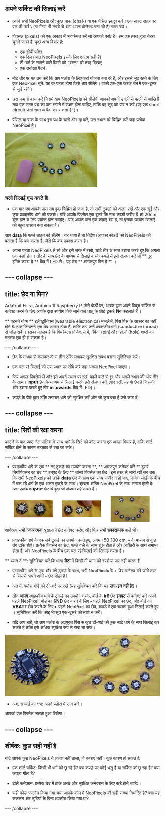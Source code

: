 ## अपने सर्किट की सिलाई करें

+ अपने सभी NeoPixels और कुछ चाक (chalk) या एक पेंसिल इकट्ठा करें। एक सपाट सतह पर एक टी-शर्ट \ (या जिस भी कपड़े से आप अपना प्रोजेक्ट बना रहे हैं) बाहर रखें।

+ पिक्सल (pixels) को एक आकार में व्यवस्थित करें जो आपको पसंद है। हम एक हस्ता हुआ चेहरा चुनने जारहे हैं! कुछ अन्य विचार हैं:
  + एक सीधी पंक्ति
  + एक दिल (आठ NeoPixels इसके लिए एकदम सही हैं)
  + टी-शर्ट के सामने वाले हिस्से को "बटन" की तरह दिखाए
  + एक अनोखा पैटर्न

+ मोटे तौर पर यह तय करें कि आप फ्लोरा के लिए कहां योजना बना रहे हैं, और इससे जुड़े रहने के लिए एक NeoPixel चुनें: यह वह पहला होगा जिसे आप सीलेंगे। बाकी एक-एक करके चेन में एक-दूसरे से जुड़े रहेंगे।

+ उस क्रम से काम करें जिसमें आप NeoPixels को सीलेंगे: आपको अपनी उंगली से पहली से आखिरी तक एक सतत पथ का पता लगाने में सक्षम होना चाहिए, ताकि वह खुद को पार न करे \(यह एक short circuit जैसी समस्या पैदा कर सकता है! \)।

+ पेंसिल या चाक के साथ इस पथ के चारों ओर ड्रा करें, उस स्थान को चिह्नित करें जहां प्रत्येक NeoPixel है।

![](images/drawAroundShape.png)

### चलो सिलाई शुरू करते हैं!

+ एक बार जब आपके पास सब कुछ चिह्नित हो जाता है, तो सभी टुकड़ों को अलग रखें और एक सुई और कुछ प्रवाहकीय धागे को पकड़ो। यदि आपके पिक्सेल एक दूसरे कि साथ काफी करीब हैं, तो 20cm शुरू होने के लिए पर्याप्त होना चाहिए। यदि आपके पास एक कढ़ाई घेरा है, तो इसका उपयोग सिलाई को बहुत आसान बना सकता है।

आप **data** कि पहले लाइन को सीलेंगे। यह धागा है जो निर्देश (आपका कोड!) को NeoPixels को बताता है कि क्या करना है, जैसे कि कब प्रकाश करना है।

+ अपना पहला NeoPixels ले लो और इसे जगह में रखो, छोटे तीर के साथ इशारा करते हुए कि अगला एक कहाँ होगा। तीर के साथ छेद के माध्यम से सिलाई करके कपड़े से इसे संलग्न करें जो ** दूर इंगित करता है ** केंद्र में LED से। यह छेद ** आउटपुट पिन है ** ।

--- collapse ---
---
title: छेद या पिन?
---

Adafruit Flora, Arduino या Raspberry Pi जैसे बोर्डों पर, आपके द्वारा अपने विद्युत सर्किट से कनेक्ट करने के लिए आपके द्वारा उपयोग किए जाने वाले धातु के छोटे टुकड़े **पिन** कहलाते हैं ।

** पहनने योग्य ** इलेक्ट्रॉनिक्स (wearable electronics) मामले में, पिंस पिंस के आकार का नहीं होते हैं: हालांकि उनमें एक छेद आकार होता है, ताकि आप उन्हें प्रवाहकीय धागे (conductive thread) से जोड़ सकें। इसका मतलब है कि वियरेबल्स प्रोजेक्ट्स में, 'पिन' (pin) और 'होल' (hole) शब्दों का मतलब एक ही हो सकता है।

--- /collapse ---

+ छेद के माध्यम से कसकर दो या तीन टाँके लगाकर सुरक्षित संबंध बनाना सुनिश्चित करें।

+ एक चल रहे सिलाई को उस स्थान पर सीवे करें जहां अगला NeoPixel जाएगा।

+ फिर अगला पिक्सेल लें और इसे अपने स्थान पर रखें, पहले वाले से दूर और अगले स्थान की ओर तीर के साथ। **input** छेद के माध्यम से सिलाई करके इसे संलग्न करें \(याद रखें, यह वो छेद है जिसकी ओर इशारा करते हुए तीर **in towards** केंद्र में LED)।

+ कपड़े के पीछे कुछ टाँके लगाकर धागे को सुरक्षित करें और जो कुछ बचा है उसे काट दें।

--- collapse ---
---
title: सिरों की रक्षा करना
---

काटने के बाद स्पष्ट नेल पॉलिश के साथ धागे के सिरों को कोट करना एक अच्छा विचार है, ताकि शॉर्ट सर्किट होने के कारण भटकाव से बचा जा सके।

--- /collapse ---

+ प्रवाहकीय धागे के एक ** नए टुकड़े का उपयोग करना **, ** आउटपुट कनेक्ट करें ** दूसरे नियोपिक्सल का छेद ** इनपुट के लिए ** तीसरे पिक्सेल का छेद। इस तरह से जारी रखें जब तक कि सभी NeoPixels को उनके **data** छेद के साथ एक साथ जंजीर न हो जाए, प्रत्येक जोड़ी के बीच में चल रहे धागे के एक अलग टुकड़े के साथ। श्रृंखला अंतिम NeoPixel के साथ समाप्त होती है: आप इसके **ouptut** छेद से कुछ भी संलग्न नहीं करते हैं।

![](images/pixelSewing3_136_800.png)

आगेआप सभी **नकारात्मक** श्रृंखला में छेद कनेक्ट करेंगे, और फिर सभी **सकारात्मक** वाले भी।

+ प्रवाहकीय धागे के एक लंबे टुकड़े का उपयोग करते हुए, लगभग 50-100 cm, **-** के माध्यम से कुछ तंग टांके सीएं। प्रत्येक पिक्सेल का छेद, पहले वाले के साथ शुरू होता है और आखिरी के साथ समाप्त होता है, और NeoPixels के बीच एक चल रहे सिलाई को सिलाई करता है।

** ध्यान दें **: सुनिश्चित करें कि धागा **डेटा** में किसी भी धागा को स्पर्श या पार नहीं करता है!

+ प्रवाहकीय धागे के एक और लंबे टुकड़े के साथ, सभी NeoPixels के **+** छेद कनेक्ट करें उसी तरह से जिससे आपने अभी **-** छेद जोड़ा है I

+ अंत में, फ्लोरा बोर्ड को टी-शर्ट पर रखें (यह सुनिश्चित करें कि यह **प्लग-इन नहीं है**!\)।

+ तीन **अलग** प्रवाहकीय धागे के टुकड़े का उपयोग करके, बोर्ड के **\#6** छेद **इनपुट** से कनेक्ट करें अपने पहले NeoPixel, बोर्ड का **GND** छेद करने के लिए **-** पहले NeoPixel का छेद, और बोर्ड का **VBATT** छेद करने के लिए **+** पहले NeoPixel का छेद, कपडे में एक चलता हुआ सिलाई करते हुए । सुनिश्चित करें कि कोई भी सूत्र एक-दूसरे को स्पर्श न करें।

+ यदि आप चाहें, तो आप फ्लोरा के अप्रयुक्त पिंस के कुछ टी-शर्ट को कुछ सादे धागे के साथ सिलाई कर सकते हैं ताकि इसे अधिक सुरक्षित रूप से रखा जा सके।

![](images/stitchedCircuit.png)

+ अब, सच्चाई का क्षण: अपने फ्लोरा में प्लग करें।

आपको एक पिक्सेल जलता हुआ दिखेगा।

--- collapse ---
---
शीर्षक: कुछ सही नहीं है
---

यदि आपके कुछ NeoPixels ने प्रकाश नहीं डाला, तो घबराएं नहीं। कुछ कारण हो सकते हैं:

+ एक शॉर्ट सर्किट: किसी भी धागे को छू रहे हैं? क्या कपड़े पर कोई धातु है या सर्किट को छू रहा है? क्या कपड़ा गीला है?

+ ढीले कनेक्शन: प्रत्येक छेद में टांके अच्छे और सुरक्षित कनेक्शन के लिए कड़े होने चाहिए।

+ सही कोड अपलोड किया गया: क्या आपके कोड में NeoPixels की सही संख्या निर्धारित है? क्या यह संकलन और त्रुटियों के बिना अपलोड किया गया था?

--- /collapse --- 
